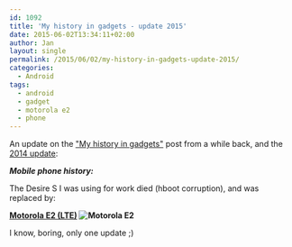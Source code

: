 ```yaml
---
id: 1092
title: 'My history in gadgets - update 2015'
date: 2015-06-02T13:34:11+02:00
author: Jan
layout: single
permalink: /2015/06/02/my-history-in-gadgets-update-2015/
categories:
  - Android
tags:
  - android
  - gadget
  - motorola e2
  - phone
---
```

An update on the ["My history in gadgets"](/2012/01/04/my-history-in-gadgets/) post from a while back, and the [2014 update](/2014/05/12/my-history-in-gadgets-update-2014/):

**_Mobile phone history:_**

The Desire S I was using for work died (hboot corruption), and was replaced by:

**[Motorola E2 (LTE)](http://www.gsmarena.com/motorola_moto_e_(2nd_gen)-6986.php)  
![Motorola E2](/assets/images/2015/08/motorola-moto-e-2015-1.jpg "Motorola E2")**

I know, boring, only one update ;)
